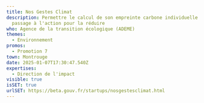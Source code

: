 ```yaml
---
title: Nos Gestes Climat
description: Permettre le calcul de son empreinte carbone individuelle et le
  passage à l'action pour la réduire
who: Agence de la transition écologique (ADEME)
themes:
  - Environnement
promos:
  - Promotion 7
town: Montrouge
date: 2025-01-07T17:30:47.540Z
expertises:
  - Direction de l'impact
visible: true
isSET: true
urlSET: https://beta.gouv.fr/startups/nosgestesclimat.html
---
```


